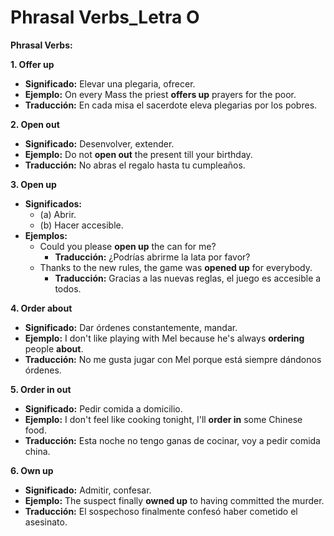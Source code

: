 # Phrasal Verbs_Letra O



**Phrasal Verbs:**

**1. Offer up**

*   **Significado:** Elevar una plegaria, ofrecer.
*   **Ejemplo:** On every Mass the priest **offers up** prayers for the poor.
*   **Traducción:** En cada misa el sacerdote eleva plegarias por los pobres.

**2. Open out**

*   **Significado:** Desenvolver, extender.
*   **Ejemplo:** Do not **open out** the present till your birthday.
*   **Traducción:** No abras el regalo hasta tu cumpleaños.

**3. Open up**

*   **Significados:**
    *   (a) Abrir.
    *   (b) Hacer accesible.
*   **Ejemplos:**
    *   Could you please **open up** the can for me?
        *   **Traducción:** ¿Podrías abrirme la lata por favor?
    *   Thanks to the new rules, the game was **opened up** for everybody.
        *   **Traducción:** Gracias a las nuevas reglas, el juego es accesible a todos.

**4. Order about**

*   **Significado:** Dar órdenes constantemente, mandar.
*   **Ejemplo:** I don't like playing with Mel because he's always **ordering** people **about**.
*   **Traducción:** No me gusta jugar con Mel porque está siempre dándonos órdenes.

**5. Order in out**

*   **Significado:** Pedir comida a domicilio.
*   **Ejemplo:** I don't feel like cooking tonight, I'll **order in** some Chinese food.
*   **Traducción:** Esta noche no tengo ganas de cocinar, voy a pedir comida china.

**6. Own up**

*   **Significado:** Admitir, confesar.
*   **Ejemplo:** The suspect finally **owned up** to having committed the murder.
*   **Traducción:** El sospechoso finalmente confesó haber cometido el asesinato.
